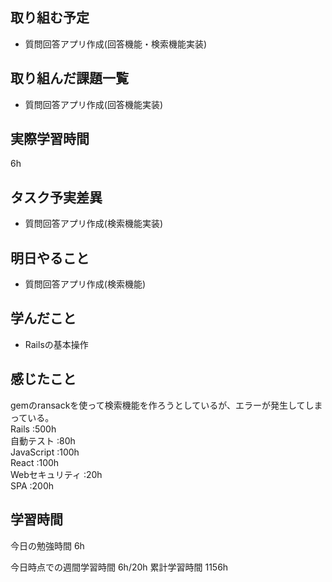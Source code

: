 ## 取り組む予定
- 質問回答アプリ作成(回答機能・検索機能実装)

## 取り組んだ課題一覧
- 質問回答アプリ作成(回答機能実装)


## 実際学習時間
6h

## タスク予実差異
- 質問回答アプリ作成(検索機能実装)

## 明日やること
- 質問回答アプリ作成(検索機能)

## 学んだこと
- Railsの基本操作


## 感じたこと
gemのransackを使って検索機能を作ろうとしているが、エラーが発生してしまっている。<br>
Rails :500h<br>
自動テスト :80h<br>
JavaScript :100h<br>
React :100h<br>
Webセキュリティ :20h<br>
SPA :200h


## 学習時間
今日の勉強時間 6h

今日時点での週間学習時間 6h/20h
累計学習時間 1156h